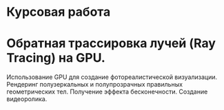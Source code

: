 # Курсовая работа
# Обратная трассировка лучей (Ray Tracing) на GPU.
Использование GPU для создание фотореалистической визуализации.
Рендеринг полузеркальных и полупрозрачных правильных геометрических тел.
Получение эффекта бесконечности. Создание видеоролика.